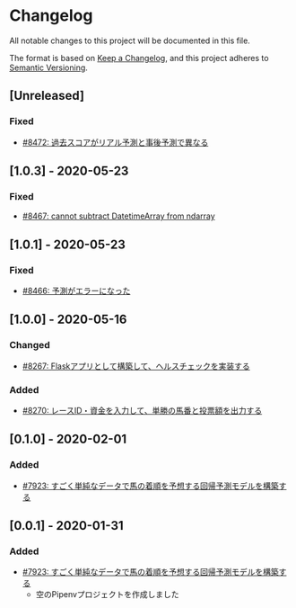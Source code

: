 # Changelog

All notable changes to this project will be documented in this file.

The format is based on [Keep a Changelog](https://keepachangelog.com/en/1.0.0/),
and this project adheres to [Semantic Versioning](https://semver.org/spec/v2.0.0.html).

## [Unreleased]
### Fixed
- [#8472: 過去スコアがリアル予測と事後予測で異なる](https://redmine.u6k.me/issues/8472)

## [1.0.3] - 2020-05-23
### Fixed
- [#8467: cannot subtract DatetimeArray from ndarray](https://redmine.u6k.me/issues/8467)

## [1.0.1] - 2020-05-23
### Fixed
- [#8466: 予測がエラーになった](https://redmine.u6k.me/issues/8466)

## [1.0.0] - 2020-05-16
### Changed
- [#8267: Flaskアプリとして構築して、ヘルスチェックを実装する](https://redmine.u6k.me/issues/8267)

### Added
- [#8270: レースID・資金を入力して、単勝の馬番と投票額を出力する](https://redmine.u6k.me/issues/8270)

## [0.1.0] - 2020-02-01
### Added
- [#7923: すごく単純なデータで馬の着順を予想する回帰予測モデルを構築する](https://redmine.u6k.me/issues/7923)

## [0.0.1] - 2020-01-31
### Added
- [#7923: すごく単純なデータで馬の着順を予想する回帰予測モデルを構築する](https://redmine.u6k.me/issues/7923)
    - 空のPipenvプロジェクトを作成しました
